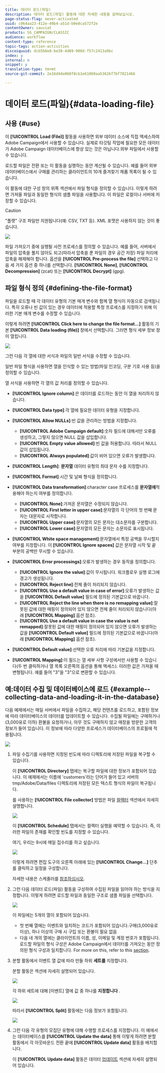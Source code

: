 ```yaml
---
title: 데이터 로드(파일)
description: 데이터 로드(파일) 활동에 대한 자세한 내용을 살펴보십시오.
page-status-flag: never-activated
uuid: c064aa23-412e-49b4-a51d-b0e8ca572f2e
contentOwner: sauviat
products: SG_CAMPAIGN/CLASSIC
audience: workflow
content-type: reference
topic-tags: action-activities
discoiquuid: dcb5b8e8-be38-4d89-908d-f57c2413a9bc
index: y
internal: n
snippet: y
translation-type: tm+mt
source-git-commit: 2e16d4de068f8cb1e61069aa53626f7bf7021466

---
```



# 데이터 로드(파일){#data-loading-file}

## 사용 {#use}

이 **[!UICONTROL Load (File)]** 활동을 사용하면 외부 데이터 소스에 직접 액세스하여 Adobe Campaign에서 사용할 수 있습니다. 실제로 타깃팅 작업에 필요한 모든 데이터가 Adobe Campaign 데이터베이스에 항상 있는 것은 아닙니다.외부 파일에서 사용할 수 있습니다.

로드할 파일은 전환 또는 이 활동을 실행하는 동안 계산될 수 있습니다. 예를 들어 외부 데이터베이스에서 구매를 관리하는 클라이언트의 10개 즐겨찾기 제품 목록이 될 수 있습니다.

이 활동에 대한 구성 창의 위쪽 섹션에서 파일 형식을 정의할 수 있습니다. 이렇게 하려면 가져올 파일과 동일한 형식의 샘플 파일을 사용합니다. 이 파일은 로컬이나 서버에 저장할 수 있습니다.

>[!CAUTION]
>
>&quot;플랫&quot; 구조 파일만 지원됩니다(예: CSV, TXT 등). XML 포맷은 사용하지 않는 것이 좋습니다.

![](assets/s_advuser_wf_etl_file.png)

파일 가져오기 중에 실행될 사전 프로세스를 정의할 수 있습니다. 예를 들어, 서버에서 파일의 압축을 풀지 않아도 되고(따라서 압축을 푼 파일의 경우 공간 저장) 파일 처리에 압축을 해제해야 합니다. 옵션을 **[!UICONTROL Pre-process the file]** 선택하고 다음 세 가지 옵션 중 하나를 선택합니다. **[!UICONTROL None]**, **[!UICONTROL Decompression]** (zcat) 또는 **[!UICONTROL Decrypt]** (gpg).

## 파일 형식 정의 {#defining-the-file-format}

파일을 로드할 때 각 데이터 유형의 기본 매개 변수와 함께 열 형식이 자동으로 검색됩니다. 특히 오류나 빈 값이 있는 경우 데이터에 적용할 특정 프로세스를 지정하기 위해 이러한 기본 매개 변수를 수정할 수 있습니다.

이렇게 하려면 **[!UICONTROL Click here to change the file format...]** 활동의 기본 **[!UICONTROL Data loading (file)]** 창에서 선택합니다. 그러면 형식 세부 정보 창이 열립니다.

![](assets/file_loading_columns_format.png)

그런 다음 각 열에 대한 서식과 파일의 일반 서식을 수정할 수 있습니다.

일반 파일 형식을 사용하면 열을 인식할 수 있는 방법(파일 인코딩, 구분 기호 사용 등)을 정의할 수 있습니다.

열 서식을 사용하면 각 열의 값 처리를 정의할 수 있습니다.

* **[!UICONTROL Ignore column]**:은 데이터를 로드하는 동안 이 열을 처리하지 않습니다.
* **[!UICONTROL Data type]**:각 열에 필요한 데이터 유형을 지정합니다.
* **[!UICONTROL Allow NULLs]**:빈 값을 관리하는 방법을 지정합니다.

   * **[!UICONTROL Adobe Campaign default]**:숫자 필드에 대해서만 오류를 생성하고, 그렇지 않으면 NULL 값을 삽입합니다.
   * **[!UICONTROL Empty value allowed]**:빈 값을 허용합니다. 따라서 NULL 값이 삽입됩니다.
   * **[!UICONTROL Always populated]**:값이 비어 있으면 오류가 발생합니다.

* **[!UICONTROL Length]**: **문자열** 데이터 유형의 최대 문자 수를 지정합니다.
* **[!UICONTROL Format]**:시간 및 날짜 형식을 정의합니다.
* **[!UICONTROL Data transformation]**:character case 프로세스를 **문자열에**&#x200B;적용해야 하는지 여부를 정의합니다.

   * **[!UICONTROL None]**:가져온 문자열은 수정되지 않습니다.
   * **[!UICONTROL First letter in upper case]**:문자열의 각 단어의 첫 번째 문자는 대문자로 시작합니다.
   * **[!UICONTROL Upper case]**:문자열의 모든 문자는 대소문자를 구분합니다.
   * **[!UICONTROL Lower case]**:문자열의 모든 문자는 소문자로 표시됩니다.

* **[!UICONTROL White space management]**:문자열에서 특정 공백을 무시할지 여부를 지정합니다. 이 **[!UICONTROL Ignore spaces]** 값은 문자열 시작 및 끝 부분의 공백만 무시할 수 있습니다.
* **[!UICONTROL Error processings]**:오류가 발생하는 경우 동작을 정의합니다.

   * **[!UICONTROL Ignore the value]**:값이 무시됩니다. 워크플로우 실행 로그에 경고가 생성됩니다.
   * **[!UICONTROL Reject line]**:전체 줄이 처리되지 않습니다.
   * **[!UICONTROL Use a default value in case of error]**:오류가 발생하는 값을 **[!UICONTROL Default value]** 필드에 정의된 기본값으로 바꿉니다.
   * **[!UICONTROL Reject the line when there is no remapping value]**:잘못된 값에 대한 매핑이 정의되어 있지 않으면 전체 줄이 처리되지 않습니다(아래 **[!UICONTROL Mapping]** 옵션 참조).
   * **[!UICONTROL Use a default value in case the value is not remapped]**:잘못된 값에 대한 매핑이 정의되어 있지 않으면 오류가 발생하는 값을 **[!UICONTROL Default value]** 필드에 정의된 기본값으로 바꿉니다(아래 **[!UICONTROL Mapping]** 옵션 참조).

* **[!UICONTROL Default value]**:선택한 오류 처리에 따라 기본값을 지정합니다.
* **[!UICONTROL Mapping]**:이 필드는 열 세부 사항 구성에서만 사용할 수 있습니다(두 번 클릭하거나 열 목록 오른쪽의 옵션을 통해 액세스). 이러한 값은 가져올 때 변형됩니다. 예를 들어 &quot;3&quot;을 &quot;3&quot;으로 변환할 수 있습니다.

## 예:데이터 수집 및 데이터베이스에 로드 {#example--collecting-data-and-loading-it-in-the-database}

다음 예제에서는 매일 서버에서 파일을 수집하고, 해당 컨텐츠를 로드하고, 포함된 정보에 따라 데이터베이스의 데이터를 업데이트할 수 있습니다. 수집될 파일에는 구매하거나(3,000유로 이하) 환불을 요청하거나, 아무 것도 구매하지 않고 매장을 방문한 고객의 정보가 들어 있습니다. 이 정보에 따라 다양한 프로세스가 데이터베이스의 프로필에 적용됩니다.

![](assets/s_advuser_load_file_sample_0.png)

1. 파일 수집기를 사용하면 지정된 빈도에 따라 디렉토리에 저장된 파일을 복구할 수 있습니다.

   이 **[!UICONTROL Directory]** 탭에는 복구할 파일에 대한 정보가 포함되어 있습니다. 이 예제에서는 이름에 &#39;customers&#39;라는 단어가 들어 있고 서버의 tmp/Adobe/Data/files 디렉토리에 저장된 모든 텍스트 형식의 파일이 복구됩니다.

   를 사용하는 **[!UICONTROL File collector]** 방법은 파일 [컬렉터](../../workflow/using/file-collector.md) 섹션에서 자세히 설명합니다.

   ![](assets/s_advuser_load_file_sample_1.png)

   이 **[!UICONTROL Schedule]** 탭에서는 컬렉터 실행을 예약할 수 있습니다. 즉, 이러한 파일의 존재를 확인할 빈도를 지정할 수 있습니다.

   여기, 우리는 9시에 매일 집수리를 하고 싶습니다.

   ![](assets/s_advuser_load_file_sample_2.png)

   이렇게 하려면 편집 도구의 오른쪽 아래에 있는 **[!UICONTROL Change...]** 단추를 클릭하고 일정을 구성합니다.

   자세한 내용은 스케줄러를 [참조하십시오](../../workflow/using/scheduler.md).

1. 그런 다음 데이터 로드(파일) 활동을 구성하여 수집된 파일을 읽어야 하는 방식을 지정합니다. 이렇게 하려면 로드할 파일과 동일한 구조로 샘플 파일을 선택합니다.

   ![](assets/s_advuser_load_file_sample_3.png)

   이 파일에는 5개의 열이 포함되어 있습니다.

   * 첫 번째 열에는 이벤트와 일치하는 코드가 포함되어 있습니다.구매(3,000유로 이상), 하나 이상의 구매 시 구입 또는 환불이 필요 없음
   * 다음 네 개의 열에는 클라이언트의 이름, 성, 이메일 및 계정 번호가 포함됩니다.
   로드할 파일의 형식 구성은 Adobe Campaign에서 데이터를 가져오는 동안 정의된 형식 구성과 일치합니다. For more on this, refer to this [section](../../platform/using/importing-data.md#step-2---source-file-selection).

1. 분할 활동에서 이벤트 열 값에 따라 만들 하위 **세트를** 지정합니다.

   분할 활동은 섹션에 자세히 설명되어 있습니다.

   ![](assets/s_advuser_load_file_sample_4.png)

   각 하위 세트에 대해 [이벤트] 열에 값 중 하나를 **지정합니다** .

   ![](assets/s_advuser_load_file_sample_5.png)

   따라서 **[!UICONTROL Split]** 활동에는 다음 정보가 포함됩니다.

   ![](assets/s_advuser_load_file_sample_6.png)

1. 그런 다음 각 유형의 모집단 유형에 대해 수행할 프로세스를 지정합니다. 이 예에서는 데이터베이스를 **[!UICONTROL Update the data]** 통해 이렇게 하려면 분할 활동에서 각 아웃바운드 전환 끝에 **[!UICONTROL Update data]** 활동을 배치합니다.

   이 **[!UICONTROL Update data]** 활동은 데이터 [업데이트](../../workflow/using/update-data.md) 섹션에 자세히 설명되어 있습니다.

